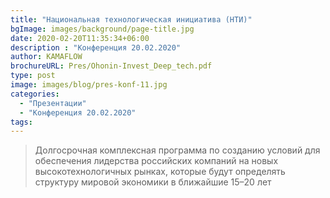 ```yaml
---
title: "Национальная технологическая инициатива (НТИ)"
bgImage: images/background/page-title.jpg
date: 2020-02-20T11:35:34+06:00
description : "Конференция 20.02.2020"
author: KAMAFLOW
brochureURL: Pres/Ohonin-Invest_Deep_tech.pdf
type: post
image: images/blog/pres-konf-11.jpg
categories: 
  - "Презентации"
  - "Конференция 20.02.2020"
tags:
---
```


>Долгосрочная комплексная программа по созданию условий для обеспечения лидерства российских компаний на новых высокотехнологичных рынках, которые будут определять структуру мировой экономики в ближайшие 15–20 лет